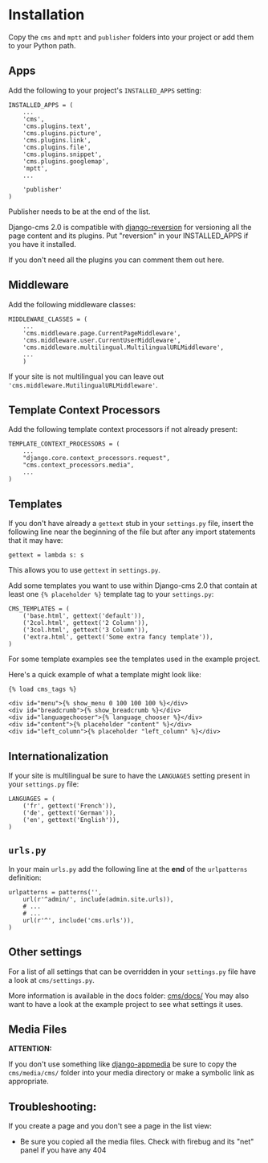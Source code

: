 Installation
============

Copy the `cms` and `mptt` and `publisher` folders into your project or add them
to your Python path.

Apps
----

Add the following to your project's `INSTALLED_APPS` setting:

	INSTALLED_APPS = (
		...
		'cms',
		'cms.plugins.text',
		'cms.plugins.picture',
		'cms.plugins.link',
		'cms.plugins.file',
		'cms.plugins.snippet',
		'cms.plugins.googlemap',
		'mptt',
		...

		'publisher'
	)

Publisher needs to be at the end of the list.

Django-cms 2.0 is compatible with [django-reversion](http://code.google.com/p/django-reversion/) for versioning all the page content and its plugins. Put "reversion" in your INSTALLED\_APPS if you have it installed.

If you don't need all the plugins you can comment them out here.

Middleware
----------

Add the following middleware classes:

	MIDDLEWARE_CLASSES = (
    	...
    	'cms.middleware.page.CurrentPageMiddleware',
		'cms.middleware.user.CurrentUserMiddleware',
    	'cms.middleware.multilingual.MultilingualURLMiddleware',
    	...
    	)
    
If your site is not multilingual you can leave out `'cms.middleware.MutilingualURLMiddleware'`.

Template Context Processors
---------------------------

Add the following template context processors if not already present:

	TEMPLATE_CONTEXT_PROCESSORS = (
		...
		"django.core.context_processors.request",
		"cms.context_processors.media",
		...
	)

Templates
---------

If you don't have already a `gettext` stub in your `settings.py` file, insert the following line
near the beginning of the file but after any import statements that it may have:

	gettext = lambda s: s
	
This allows you to use `gettext` in `settings.py`.

Add some templates you want to use within Django-cms 2.0 that contain at least one
`{% placeholder %}` template tag to your `settings.py`:
	
	CMS_TEMPLATES = (
		('base.html', gettext('default')),
		('2col.html', gettext('2 Column')),
		('3col.html', gettext('3 Column')),
		('extra.html', gettext('Some extra fancy template')),
	)
	
For some template examples see the templates used in the example project.

Here's a quick example of what a template might look like:

	{% load cms_tags %}
	
	<div id="menu">{% show_menu 0 100 100 100 %}</div> 
	<div id="breadcrumb">{% show_breadcrumb %}</div>
	<div id="languagechooser">{% language_chooser %}</div>
	<div id="content">{% placeholder "content" %}</div>
	<div id="left_column">{% placeholder "left_column" %}</div>

Internationalization
--------------------

If your site is multilingual be sure to have the `LANGUAGES` setting present in your `settings.py` file:

	LANGUAGES = (
		('fr', gettext('French')),
		('de', gettext('German')),
		('en', gettext('English')),
	)

`urls.py`
-------

In your main `urls.py` add the following line at the **end** of the `urlpatterns` definition:

    urlpatterns = patterns('',
        url(r'^admin/', include(admin.site.urls)),
        # ...
        # ...
        url(r'^', include('cms.urls')),
    )

Other settings
--------------

For a list of all settings that can be overridden in your `settings.py` file have a look at `cms/settings.py`.

More information is available in the docs folder: [cms/docs/](http://github.com/digi604/django-cms-2.0/tree/master/cms/docs)
You may also want to have a look at the example project to see what settings it uses.

Media Files
-----------

**ATTENTION:**

If you don't use something like [django-appmedia](http://code.google.com/p/django-appmedia/)
be sure to copy the `cms/media/cms/` folder into your media directory or make a symbolic
link as appropriate.


Troubleshooting:
----------------

If you create a page and you don't see a page in the list view:

- Be sure you copied all the media files. Check with firebug and its "net" panel if you have any 404